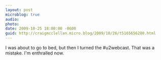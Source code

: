 ```yaml
---
layout: post
microblog: true
audio: 
photo: 
date: 2009-10-25 18:00:00 -0600
guid: http://craigmcclellan.micro.blog/2009/10/26/t5165656280.html
---
```

I was about to go to bed, but then I turned the #u2webcast.  That was a mistake.  I'm enthralled now.

